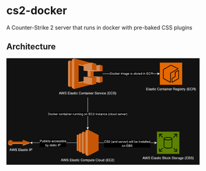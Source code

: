 # cs2-docker
A Counter-Strike 2 server that runs in docker with pre-baked CSS plugins

## Architecture
![alt text](docs/architecture-diagram.png "Architecture Diagram")

